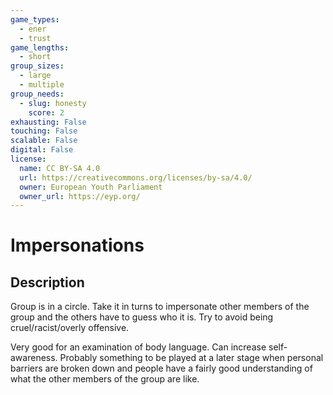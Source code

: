 ```yaml
---
game_types:
  - ener
  - trust
game_lengths:
  - short
group_sizes:
  - large
  - multiple
group_needs:
  - slug: honesty
    score: 2
exhausting: False
touching: False
scalable: False
digital: False
license:
  name: CC BY-SA 4.0
  url: https://creativecommons.org/licenses/by-sa/4.0/
  owner: European Youth Parliament
  owner_url: https://eyp.org/
---
```

# Impersonations

## Description
Group is in a circle. Take it in turns to impersonate other members of the group and the others have to guess who it is. Try to avoid being cruel/racist/overly offensive.

Very good for an examination of body language. Can increase self-awareness. Probably something to be played at a later stage when personal barriers are broken down and people have a fairly good understanding of what the other members of the group are like.

